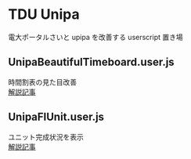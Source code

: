 TDU Unipa
===
電大ポータルさいと upipa を改善する userscript 置き場  


UnipaBeautifulTimeboard.user.js
---
時間割表の見た目改善  
[解説記事](http://blog.elzup.com/gm_unipatb/)

UnipaFIUnit.user.js
---
ユニット完成状況を表示  
[解説記事](http://elzup.hatenablog.com/entry/gm-unipa-fi-unit)
